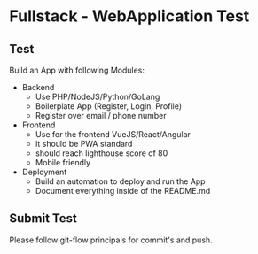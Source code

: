 # Fullstack - WebApplication Test

## Test

Build an App with following Modules:
- Backend
    - Use PHP/NodeJS/Python/GoLang
    - Boilerplate App (Register, Login, Profile)
    - Register over email / phone number
- Frontend
    - Use for the frontend VueJS/React/Angular
    - it should be PWA standard
    - should reach lighthouse score of 80
    - Mobile friendly
- Deployment
    - Build an automation to deploy and run the App
    - Document everything inside of the README.md

## Submit Test
Please follow git-flow principals for commit's and push.